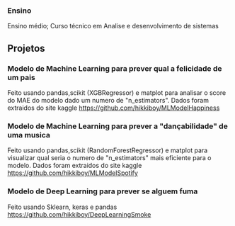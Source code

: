
### Ensino
Ensino médio;
Curso técnico em Analise e desenvolvimento de sistemas

## Projetos
### Modelo de Machine Learning para prever qual a felicidade de um pais
Feito usando pandas,scikit (XGBRegressor) e matplot para analisar o score do MAE do modelo dado um numero de "n_estimators". Dados foram extraidos do site kaggle
https://github.com/hikkiboy/MLModelHappiness

### Modelo de Machine Learning para prever a "dançabilidade" de uma musica
Feito usando pandas,scikit (RandomForestRegressor) e matplot para visualizar qual seria o numero de "n_estimators" mais eficiente para o modelo. Dados foram extraidos do site kaggle
https://github.com/hikkiboy/MLModelSpotify
 
### Modelo de Deep Learning para prever se alguem fuma
Feito usando Sklearn, keras e pandas
https://github.com/hikkiboy/DeepLearningSmoke


